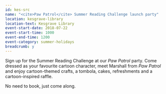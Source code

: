 ```yaml
---
id: kes-src
name: "<cite>Paw Patrol</cite> Summer Reading Challenge launch party"
location: kesgrave-library
location-text: Kesgrave Library
event-start-date: 2018-07-22
event-start-time: 1000
event-end-time: 1200
event-category: summer-holidays
breadcrumb: y
---
```


Sign up for the Summer Reading Challenge at our <cite>Paw Patrol</cite> party. Come dressed as your favourite cartoon character, meet Marshall from <cite>Paw Patrol</cite> and enjoy cartoon-themed crafts, a tombola, cakes, refreshments and a cartoon-inspired raffle.

No need to book, just come along.
